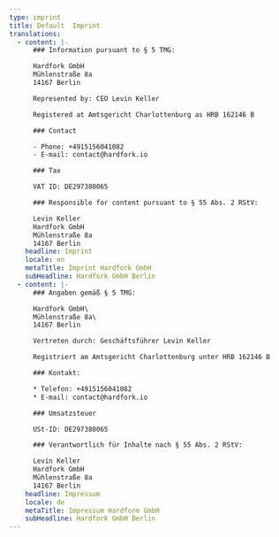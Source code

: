 ```yaml
---
type: imprint
title: Default  Imprint
translations:
  - content: |-
      ### Information pursuant to § 5 TMG:

      Hardfork GmbH
      Mühlenstraße 8a
      14167 Berlin

      Represented by: CEO Levin Keller

      Registered at Amtsgericht Charlottenburg as HRB 162146 B

      ### Contact

      - Phone: +4915156041082
      - E-mail: contact@hardfork.io

      ### Tax

      VAT ID: DE297380065

      ### Responsible for content pursuant to § 55 Abs. 2 RStV:

      Levin Keller
      Hardfork GmbH
      Mühlenstraße 8a
      14167 Berlin
    headline: Imprint
    locale: en
    metaTitle: Imprint Hardfork GmbH
    subHeadline: Hardfork GmbH Berlin
  - content: |-
      ### Angaben gemäß § 5 TMG:

      Hardfork GmbH\
      Mühlenstraße 8a\
      14167 Berlin

      Vertreten durch: Geschäftsführer Levin Keller

      Registriert am Amtsgericht Charlottenburg unter HRB 162146 B

      ### Kontakt:

      * Telefon: +4915156041082
      * E-mail: contact@hardfork.io

      ### Umsatzsteuer

      USt-ID: DE297380065

      ### Verantwortlich für Inhalte nach § 55 Abs. 2 RStV:

      Levin Keller
      Hardfork GmbH
      Mühlenstraße 8a
      14167 Berlin
    headline: Impressum
    locale: de
    metaTitle: Impressum Hardform GmbH
    subHeadline: Hardfork GmbH Berlin
---
```


